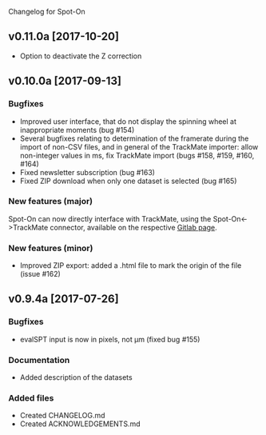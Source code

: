 Changelog for Spot-On

## v0.11.0a [2017-10-20]
- Option to deactivate the Z correction

## v0.10.0a [2017-09-13]
### Bugfixes
- Improved user interface, that do not display the spinning wheel at inappropriate moments (bug #154)
- Several bugfixes relating to determination of the framerate during the import of non-CSV files, and in general of the TrackMate importer: allow non-integer values in ms, fix TrackMate import (bugs #158, #159, #160, #164)
- Fixed newsletter subscription (bug #163)
- Fixed ZIP download when only one dataset is selected (bug #165)

### New features (major)
Spot-On can now directly interface with TrackMate, using the Spot-On<->TrackMate connector, available on the respective [Gitlab page](https://gitlab.com/tjian-darzacq-lab/Spot-On-TrackMate).


### New features (minor)
- Improved ZIP export: added a .html file to mark the origin of the file (issue #162)

## v0.9.4a [2017-07-26]
### Bugfixes
- evalSPT input is now in pixels, not µm (fixed bug #155)

### Documentation
- Added description of the datasets

### Added files
- Created CHANGELOG.md
- Created ACKNOWLEDGEMENTS.md

